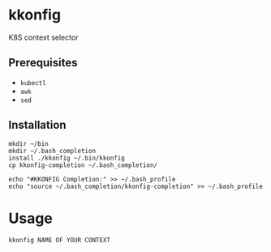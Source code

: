 # kkonfig
K8S context selector

## Prerequisites ##

- `kubectl`
- `awk`
- `sed`

## Installation ##

```
mkdir ~/bin
mkdir ~/.bash_completion
install ./kkonfig ~/.bin/kkonfig
cp kkonfig-completion ~/.bash_completion/ 
```

```
echo "#KKONFIG Completion:" >> ~/.bash_profile
echo "source ~/.bash_completion/kkonfig-completion" >> ~/.bash_profile
```

# Usage #

```kkonfig NAME OF YOUR CONTEXT```
